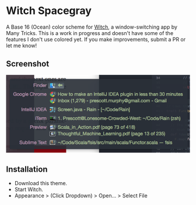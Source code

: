 # Witch Spacegray
A Base 16 (Ocean) color scheme for [Witch](http://manytricks.com/witch), a window-switching app by Many Tricks. This is a work in progress and doesn't have some of the features I don't use colored yet. If you make improvements, submit a PR or let me know!
## Screenshot
![Here's a screenshot!](/screenshot.png)
## Installation
- Download this theme.
- Start Witch.
- Appearance > (Click Dropdown) > Open... > Select File
